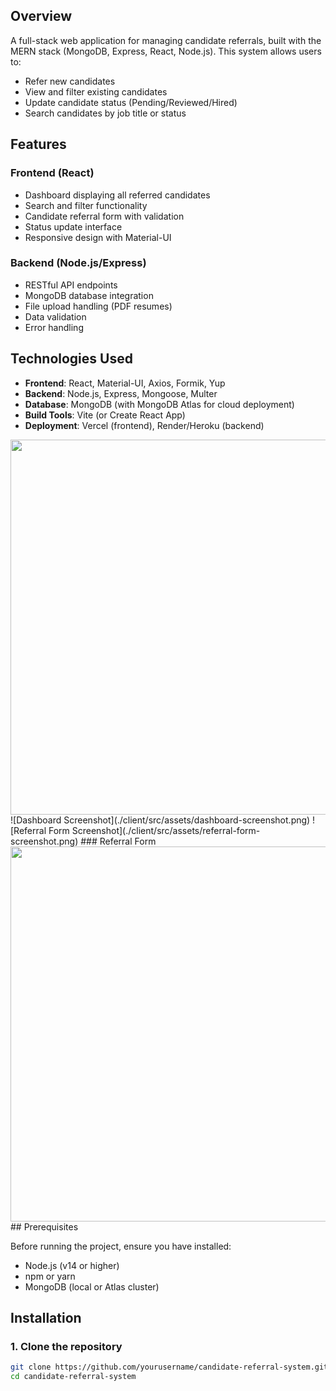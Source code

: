 

## Overview

A full-stack web application for managing candidate referrals, built with the MERN stack (MongoDB, Express, React, Node.js). This system allows users to:

- Refer new candidates
- View and filter existing candidates
- Update candidate status (Pending/Reviewed/Hired)
- Search candidates by job title or status

## Features

### Frontend (React)
- Dashboard displaying all referred candidates
- Search and filter functionality
- Candidate referral form with validation
- Status update interface
- Responsive design with Material-UI

### Backend (Node.js/Express)
- RESTful API endpoints
- MongoDB database integration
- File upload handling (PDF resumes)
- Data validation
- Error handling

## Technologies Used

- **Frontend**: React, Material-UI, Axios, Formik, Yup
- **Backend**: Node.js, Express, Mongoose, Multer
- **Database**: MongoDB (with MongoDB Atlas for cloud deployment)
- **Build Tools**: Vite (or Create React App)
- **Deployment**: Vercel (frontend), Render/Heroku (backend)
<img src="./client/src/assets/Screenshot(1524).png" width="600">
![Dashboard Screenshot](./client/src/assets/dashboard-screenshot.png)
![Referral Form Screenshot](./client/src/assets/referral-form-screenshot.png)
### Referral Form
<img src="./client/src/assets/Screenshot(1522).png" width="600">
## Prerequisites

Before running the project, ensure you have installed:
- Node.js (v14 or higher)
- npm or yarn
- MongoDB (local or Atlas cluster)

## Installation

### 1. Clone the repository
```bash
git clone https://github.com/yourusername/candidate-referral-system.git
cd candidate-referral-system
